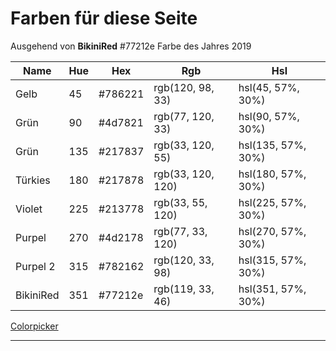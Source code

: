 # Farben für diese Seite

Ausgehend von **BikiniRed** #77212e Farbe des Jahres 2019


Name | Hue | Hex | Rgb | Hsl
-----|-----|-----|-----|----
Gelb| 45 |	#786221	|rgb(120, 98, 33)	|hsl(45, 57%, 30%)
Grün |90 |	#4d7821 | rgb(77, 120, 33)|hsl(90, 57%, 30%)
Grün | 135 | 	#217837 |	rgb(33, 120, 55)	| hsl(135, 57%, 30%)
Türkies | 180 |	#217878	|rgb(33, 120, 120) |	hsl(180, 57%, 30%)
Violet | 225 |	#213778	|rgb(33, 55, 120)	|hsl(225, 57%, 30%)
Purpel | 270 |	#4d2178 |	rgb(77, 33, 120)	|hsl(270, 57%, 30%)
Purpel 2 | 315 |	#782162 |rgb(120, 33, 98)	|hsl(315, 57%, 30%)
BikiniRed | 351 |	#77212e	| rgb(119, 33, 46) |	hsl(351, 57%, 30%)

[Colorpicker](https://www.w3schools.com/colors/colors_picker.asp)

---